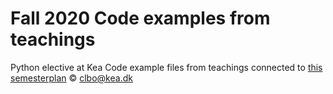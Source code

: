 # Fall 2020 Code examples from teachings

Python elective at Kea
Code example files from teachings connected to [this semesterplan](https://python-elective-kea.github.io/fall2020/) 
&copy; clbo@kea.dk
